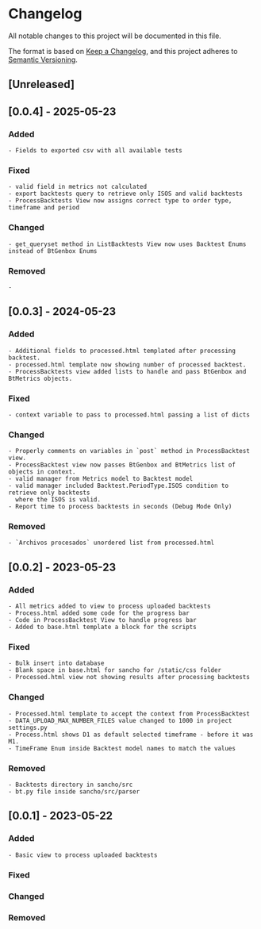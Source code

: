 # Changelog

All notable changes to this project will be documented in this file.

The format is based on [Keep a Changelog](https://keepachangelog.com/en/1.0.0/),
and this project adheres to [Semantic Versioning](https://semver.org/spec/v2.0.0.html).

## [Unreleased]

## [0.0.4] - 2025-05-23

### Added
    - Fields to exported csv with all available tests 

### Fixed
    - valid field in metrics not calculated 
    - export backtests query to retrieve only ISOS and valid backtests
    - ProcessBacktests View now assigns correct type to order type, timeframe and period

### Changed
    - get_queryset method in ListBacktests View now uses Backtest Enums instead of BtGenbox Enums

### Removed
    - 

## [0.0.3] - 2024-05-23

### Added
    - Additional fields to processed.html templated after processing backtest.
    - processed.html template now showing number of processed backtest.
    - ProcessBacktests view added lists to handle and pass BtGenbox and BtMetrics objects. 
    

### Fixed
    - context variable to pass to processed.html passing a list of dicts 

### Changed
    - Properly comments on variables in `post` method in ProcessBacktest view.
    - ProcessBacktest view now passes BtGenbox and BtMetrics list of objects in context.
    - valid manager from Metrics model to Backtest model
    - valid manager included Backtest.PeriodType.ISOS condition to retrieve only backtests
      where the ISOS is valid.
    - Report time to process backtests in seconds (Debug Mode Only)

### Removed
    - `Archivos procesados` unordered list from processed.html
    


## [0.0.2] - 2023-05-23

### Added
    - All metrics added to view to process uploaded backtests
    - Process.html added some code for the progress bar
    - Code in ProcessBacktest View to handle progress bar
    - Added to base.html template a block for the scripts

### Fixed
    - Bulk insert into database
    - Blank space in base.html for sancho for /static/css folder
    - Processed.html view not showing results after processing backtests

### Changed
    - Processed.html template to accept the context from ProcessBacktest
    - DATA_UPLOAD_MAX_NUMBER_FILES value changed to 1000 in project settings.py
    - Process.html shows D1 as default selected timeframe - before it was M1.
    - TimeFrame Enum inside Backtest model names to match the values

### Removed
    - Backtests directory in sancho/src
    - bt.py file inside sancho/src/parser


## [0.0.1] - 2023-05-22

### Added
    - Basic view to process uploaded backtests

### Fixed

### Changed

### Removed
